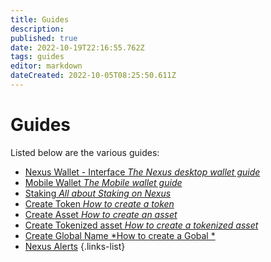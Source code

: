 ```yaml
---
title: Guides
description: 
published: true
date: 2022-10-19T22:16:55.762Z
tags: guides
editor: markdown
dateCreated: 2022-10-05T08:25:50.611Z
---
```


# Guides
Listed below are the various guides:

- [Nexus Wallet - Interface *The Nexus desktop wallet guide*](/en/guides/interface)
- [Mobile Wallet *The Mobile wallet guide*](/en/guides/mobile-wallet)
- [Staking *All about Staking on Nexus*](/en/guides/staking)
- [Create Token *How to create a token*](/en/guides/create-token)
- [Create Asset *How to create an asset*](/en/guides/create-asset)
- [Create Tokenized asset *How to create a tokenized asset*](/en/guides/create-tokenized-asset)
- [Create Global Name *How to create a Gobal *](/en/guides/create-global-name)
- [Nexus Alerts](/en/guides/nexus-alerts)
{.links-list}
